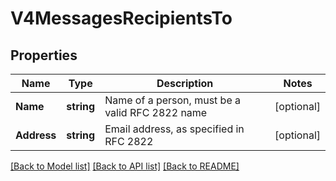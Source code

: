 # V4MessagesRecipientsTo

## Properties

Name | Type | Description | Notes
------------ | ------------- | ------------- | -------------
**Name** | **string** | Name of a person, must be a valid RFC 2822 name | [optional] 
**Address** | **string** | Email address, as specified in RFC 2822 | [optional] 

[[Back to Model list]](../README.md#documentation-for-models) [[Back to API list]](../README.md#documentation-for-api-endpoints) [[Back to README]](../README.md)


